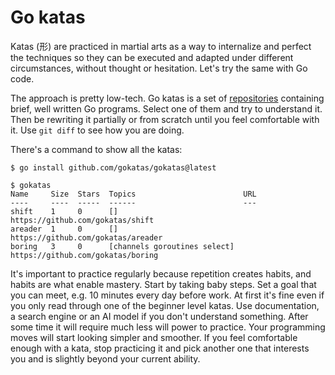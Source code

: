 # Go katas

Katas (形) are practiced in martial arts as a way to internalize and perfect the techniques so they can be executed and adapted under different circumstances,
without thought or hesitation. Let's try the same with Go code.

The approach is pretty low-tech. Go katas is a set of [repositories](https://github.com/orgs/gokatas/repositories) containing brief, well written Go programs. Select one of them and try to understand it. Then be rewriting it partially or from scratch until you feel comfortable with it. Use `git diff` to see how you are doing.

There's a command to show all the katas:

```
$ go install github.com/gokatas/gokatas@latest

$ gokatas
Name     Size  Stars  Topics                        URL
----     ----  -----  ------                        ---
shift    1     0      []                            https://github.com/gokatas/shift
areader  1     0      []                            https://github.com/gokatas/areader
boring   3     0      [channels goroutines select]  https://github.com/gokatas/boring
```

It's important to practice regularly because repetition creates habits, and habits are what enable mastery. Start by taking baby steps. Set a goal that you
can meet, e.g. 10 minutes every day before work. At first it's fine even if you only read through one of the beginner level katas. Use documentation, a search
engine or an AI model if you don't understand something. After some time it will require much less will power to practice. Your programming moves will start
looking simpler and smoother. If you feel comfortable enough with a kata, stop practicing it and pick another one that interests you and is slightly beyond
your current ability.